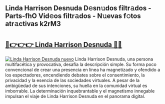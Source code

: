 ## Linda Harrison Desnuda D𝚎sn𝚞dos filtr𝚊dos - Parts-fhO Vid𝚎os filtr𝚊dos - N𝚞evas f𝚘tos atr𝚊ctivas k2rM3

# <h2><a href="http://mb4lki.tromn.icu/?c=Linda+Harrison+Desnuda">🔗👉👉👉 Linda Harrison Desnuda 🔗🔗</a></h2>

[![Linda Harrison Desnuda nuevo](https://i.imgur.com/pEAQMta.gif)](http://mb4lki.tromn.icu/?c=Linda+Harrison+Desnuda)
Linda Harrison Desnuda, una persona multifacética y provocativa, desafía la descripción simple. Su forma poco convencional de crear una presencia en línea ha magnetizado y ofendido a los espectadores, encendiendo debates sobre el consentimiento, la privacidad y la esencia de las sociedades virtuales. A pesar de la ambigüedad de sus intenciones, su huella en la comunidad virtual es imborrable. La determinación inquebrantable y el magnetismo innegable impulsan el viaje de Linda Harrison Desnuda en el panorama digital.
